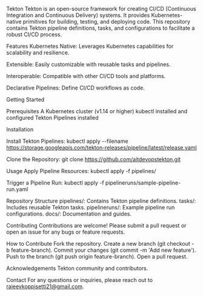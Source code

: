 Tekton
Tekton is an open-source framework for creating CI/CD (Continuous Integration and Continuous Delivery) systems. It provides Kubernetes-native primitives for building, testing, and deploying code. This repository contains Tekton pipeline definitions, tasks, and configurations to facilitate a robust CI/CD process.

Features
Kubernetes Native: Leverages Kubernetes capabilities for scalability and resilience.

Extensible: Easily customizable with reusable tasks and pipelines.

Interoperable: Compatible with other CI/CD tools and platforms.

Declarative Pipelines: Define CI/CD workflows as code.


Getting Started

Prerequisites
A Kubernetes cluster (v1.14 or higher)
kubectl installed and configured
Tekton Pipelines installed


Installation

Install Tekton Pipelines:
kubectl apply --filename https://storage.googleapis.com/tekton-releases/pipeline/latest/release.yaml


Clone the Repository:
git clone https://github.com/aitdevopstekton.git




Usage
Apply Pipeline Resources:
kubectl apply -f pipelines/

Trigger a Pipeline Run:
kubectl apply -f pipelineruns/sample-pipeline-run.yaml


Repository Structure
pipelines/: Contains Tekton pipeline definitions.
tasks/: Includes reusable Tekton tasks.
pipelineruns/: Example pipeline run configurations.
docs/: Documentation and guides.


Contributing
Contributions are welcome! Please submit a pull request or open an issue for any bugs or feature requests.

How to Contribute
Fork the repository.
Create a new branch (git checkout -b feature-branch).
Commit your changes (git commit -m 'Add new feature').
Push to the branch (git push origin feature-branch).
Open a pull request.

Acknowledgements
Tekton community and contributors.


Contact
For any questions or inquiries, please reach out to rajeevkoppisetti21@gmail.com.

